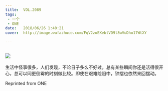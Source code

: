 ```yaml
---
title:	VOL.2089
tags:
 - 一个
 - ONE
date:	2018/06/26 1:40:21
cover:	http://image.wufazhuce.com/FqV2zoEXebtVD9l8wVuDho17WtXY

---
```

![](http://image.wufazhuce.com/FqV2zoEXebtVD9l8wVuDho17WtXY)
---

生活中怪事很多，人们发现，不论日子多么不好过，总有某些瞬间你还是活得很开心，总可以同更倒霉的时刻做比较。即使在艰难险阻中，钟摆也依然来回摆动。
 
Reprinted from ONE
